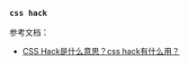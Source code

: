 

### `css hack`
参考文档：
* [CSS Hack是什么意思？css hack有什么用？](https://blog.csdn.net/qq_31635733/article/details/81660897)